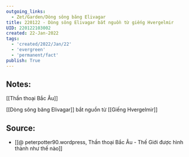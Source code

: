 ```yaml
---
outgoing_links:
  - Zet/Garden/Dòng sông băng Elivagar
title: 220122 - Dòng sông Elivagar bắt nguồn từ giếng Hvergelmir
UID: 220122103002
created: 22-Jan-2022
tags:
  - 'created/2022/Jan/22'
  - 'evergreen'
  - 'permanent/fact'
publish: True
---
```

## Notes:
[[Thần thoại Bắc Âu]]

[[Dòng sông băng Elivagar]] bắt nguồn từ [[Giếng Hvergelmir]]

## Source:
- [[@ peterpotter90.wordpress, Thần thoại Bắc Âu - Thế Giới được hình thành như thế nào]]


